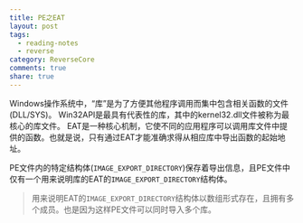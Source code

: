 ```yaml
---
title: PE之EAT
layout: post
tags:
  - reading-notes
  - reverse
category: ReverseCore
comments: true
share: true
---
```


Windows操作系统中，“库”是为了方便其他程序调用而集中包含相关函数的文件(DLL/SYS)。
Win32API是最具有代表性的库，其中的kernel32.dll文件被称为最核心的库文件。
EAT是一种核心机制，它使不同的应用程序可以调用库文件中提供的函数。也就是说，只有通过EAT才能准确求得从相应库中导出函数的起始地址。

<!--more-->

PE文件内的特定结构体(`IMAGE_EXPORT_DIRECTORY`)保存着导出信息，且PE文件中仅有一个用来说明库的EAT的`IMAGE_EXPORT_DIRECTORY`结构体。

> 用来说明EAT的`IMAGE_EXPORT_DIRECTORY`结构体以数组形式存在，且拥有多个成员。也是因为这样PE文件可以同时导入多个库。



